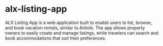 # alx-listing-app
ALX Listing App is a web application built to enable users to list, browse, and book vacation rentals, similar to Airbnb. The app allows property owners to easily create and manage listings, while travelers can search and book accommodations that suit their preferences.
